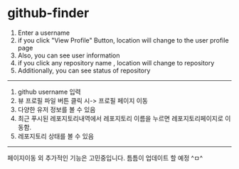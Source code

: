 # github-finder

1. Enter a username
2. if you click "View Profile" Button, location will change to the user profile page
3. Also, you can see user information
4. if you click any repository name , location will change to repository
5. Additionally, you can see status of repository

---

1. github username 입력
2. 뷰 프로필 파일 버튼 클릭 시-> 프로필 페이지 이동
3. 다양한 유저 정보를 볼 수 있음
4. 최근 푸시된 레포지토리내역에서 레포지토리 이름을 누르면 레포지토리페이지로 이동함.
5. 레포지토리 상태를 볼 수 있음

---

페이지이동 외 추가적인 기능은 고민중입니다.
틈틈이 업데이트 할 예정 ^ㅁ^
